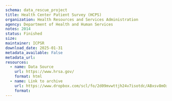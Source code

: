 ```yaml
---
schema: data_rescue_project 
title: Health Center Patient Survey (HCPS)
organization: Health Resources and Services Administration
agency: Department of Health and Human Services
notes: 2014
status: Finished
size: 
maintainer: ICPSR
download_date: 2025-01-31
metadata_available: False
metadata_url: 
resources:
  - name: Data Source
    url: https://www.hrsa.gov/
    format: html
  - name: Link to archive
    url: https://www.dropbox.com/scl/fo/2d09mvwttjh24v7isotdc/ABxsv8mOxcsps37mk1zAZeE?rlkey=p373rj194i2vb7lox3bevb4bq&dl=0
    format: 
---
```

